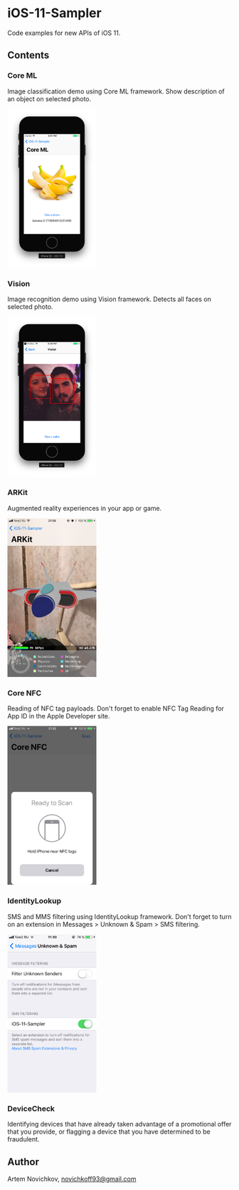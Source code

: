 # iOS-11-Sampler

Code examples for new APIs of iOS 11.

## Contents

### Core ML

Image classification demo using Core ML framework. Show description of an object on selected photo.

<img src="resources/coreml-example.png" width="200">

### Vision

Image recognition demo using Vision framework. Detects all faces on selected photo.

<img src="resources/vision-example.png" width="200">

### ARKit

Augmented reality experiences in your app or game.

<img src="resources/arkit-example.jpeg" width="200">

### Core NFC

Reading of NFC tag payloads. Don't forget to enable NFC Tag Reading for App ID in the Apple Developer site.

<img src="resources/corenfc-example.jpeg" width="200">

### IdentityLookup

SMS and MMS filtering using IdentityLookup framework. Don't forget to turn on an extension in Messages > Unknown & Spam > SMS filtering.

<img src="resources/identity-lookup-example.jpeg" width="200">

### DeviceCheck

Identifying devices that have already taken advantage of a promotional offer that you provide, or flagging a device that you have determined to be fraudulent.

## Author

Artem Novichkov, novichkoff93@gmail.com
